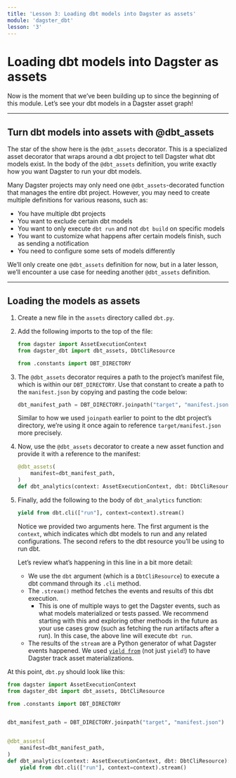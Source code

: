 ```yaml
---
title: 'Lesson 3: Loading dbt models into Dagster as assets'
module: 'dagster_dbt'
lesson: '3'
---
```


# Loading dbt models into Dagster as assets

Now is the moment that we’ve been building up to since the beginning of this module. Let’s see your dbt models in a Dagster asset graph!

---

## Turn dbt models into assets with  @dbt_assets

The star of the show here is the `@dbt_assets` decorator. This is a specialized asset decorator that wraps around a dbt project to tell Dagster what dbt models exist. In the body of the `@dbt_assets` definition, you write exactly how you want Dagster to run your dbt models.

Many Dagster projects may only need one `@dbt_assets`-decorated function that manages the entire dbt project. However, you may need to create multiple definitions for various reasons, such as:

- You have multiple dbt projects
- You want to exclude certain dbt models
- You want to only execute `dbt run` and not `dbt build` on specific models
- You want to customize what happens after certain models finish, such as sending a notification
- You need to configure some sets of models differently

We’ll only create one `@dbt_assets` definition for now, but in a later lesson, we’ll encounter a use case for needing another `@dbt_assets` definition.

---

## Loading the models as assets

1. Create a new file in the `assets` directory called `dbt.py`.
2. Add the following imports to the top of the file:
    
    ```python
    from dagster import AssetExecutionContext
    from dagster_dbt import dbt_assets, DbtCliResource
    
    from .constants import DBT_DIRECTORY
    ```
    
3. The `@dbt_assets` decorator requires a path to the project’s manifest file, which is within our `DBT_DIRECTORY`. Use that constant to create a path to the `manifest.json` by copying and pasting the code below:
    
    ```python
    dbt_manifest_path = DBT_DIRECTORY.joinpath("target", "manifest.json")
    ```
    
    Similar to how we used `joinpath` earlier to point to the dbt project’s directory, we’re using it once again to reference `target/manifest.json` more precisely.
    
4. Now, use the `@dbt_assets` decorator to create a new asset function and provide it with a reference to the manifest:
    
    ```python
    @dbt_assets(
        manifest=dbt_manifest_path,
    )
    def dbt_analytics(context: AssetExecutionContext, dbt: DbtCliResource):
    ```
    
5. Finally, add the following to the body of `dbt_analytics` function:
    
    ```python
    yield from dbt.cli(["run"], context=context).stream()
    ```
    
    Notice we provided two arguments here. The first argument is the `context`, which indicates which dbt models to run and any related configurations. The second refers to the dbt resource you’ll be using to run dbt.
    
    Let’s review what’s happening in this line in a bit more detail:
    
    - We use the `dbt` argument (which is a `DbtCliResource`) to execute a dbt command through its `.cli` method.
    - The `.stream()` method fetches the events and results of this dbt execution.
        - This is one of multiple ways to get the Dagster events, such as what models materialized or tests passed. We recommend starting with this and exploring other methods in the future as your use cases grow (such as fetching the run artifacts after a run). In this case, the above line will execute `dbt run`.
    - The results of the `stream` are a Python generator of what Dagster events happened. We used [`yield from`](https://pythonalgos.com/generator-functions-yield-and-yield-from-in-python/) (not just `yield`!) to have Dagster track asset materializations.

At this point, `dbt.py` should look like this:

```python
from dagster import AssetExecutionContext
from dagster_dbt import dbt_assets, DbtCliResource

from .constants import DBT_DIRECTORY


dbt_manifest_path = DBT_DIRECTORY.joinpath("target", "manifest.json")


@dbt_assets(
    manifest=dbt_manifest_path,
)
def dbt_analytics(context: AssetExecutionContext, dbt: DbtCliResource):
    yield from dbt.cli(["run"], context=context).stream()
```